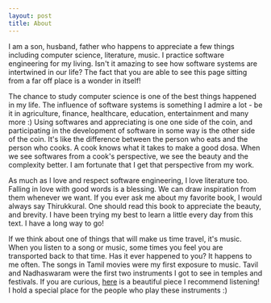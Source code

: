 ```yaml
---
layout: post
title: About
---
```


I am a son, husband, father who happens to appreciate
a few things including computer science, literature, music. I practice software engineering for my living. Isn't it amazing to see how software systems are intertwined in our life? The fact that you are able to see this page sitting from a far off place is a wonder in itself!

The chance to study computer science is one of the best things happened in my life. The influence of software systems is something I admire a lot - be it in agriculture, finance, healthcare, education, entertainment and many more :) Using softwares and appreciating is one one side of the coin, and participating in the development of software in some way is the other side of the coin. It's like the difference between the person who eats and the person who cooks. A cook knows what it takes to make a good dosa. When we see softwares from a cook's perspective, we see the beauty and the complexity better. I am fortunate that I get that perspective from my work.

As much as I love and respect software engineering, I love literature too. Falling in love with good words is a blessing. We can draw inspiration from them whenever we want. If you ever ask me about my favorite book, I would always say Thirukkural. One should read this book to appreciate the beauty, and brevity. I have been trying my best to learn a little every day from this text. I have a long way to go!

If we think about one of things that will make us time travel, it's music. When you listen to a song or music, some times you feel you are transported back to that time. Has it ever happened to you? It happens to me often. The songs in Tamil movies were my first exposure to music. Tavil and Nadhaswaram were the first two instruments I got to see in temples and festivals. If you are curious, [here](https://www.youtube.com/watch?v=2ukWDK1RqgI) is a beautiful piece I recommend listening! I hold a special place for the people who play these instruments :) 










